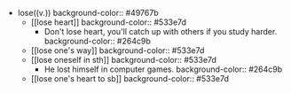 - lose((v.))
  background-color:: #49767b
	- [[lose heart]]
	  background-color:: #533e7d
		- Don't lose heart, you'll catch up with others if you study harder.
		  background-color:: #264c9b
	- [[lose one's way]]
	  background-color:: #533e7d
	- [[lose oneself in sth]]
	  background-color:: #533e7d
		- He lost himself in computer games.
		  background-color:: #264c9b
	- [[lose one's heart to sb]]
	  background-color:: #533e7d